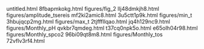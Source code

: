 untitled.html
8fbapmkokg.html
figures/fig_2
llj48dmkjh8.html
figures/amplitude_tsereis
mf2ki2amic8.html
3u5ctt1p9k.html
figures/min_t
3hbujqcp2mg.html
figures/max_t
2tjfffllqao.html
jq4h129nc9.html
figures/Monthly_pH
qvkbr7qmdeg.html
t37cq0npk5o.html
e65olh04r98.html
figures/Monthly_spco2
96bi09qt8m8.html
figures/Monthly_tos
72vflv3rf4.html